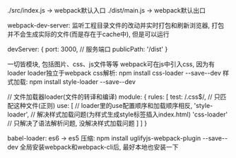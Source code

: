 ./src/index.js -> webpack默认入口
./dist/main.js -> webpack默认出口

webpack-dev-server: 监听工程目录文件的改动并实时打包和刷新浏览器, 打包并不会生成实际的文件(而是存在于cache中), 但是可以运行

devServer: {
  port: 3000,  // 服务端口
  publicPath: '/dist'
}

一切皆模块, 包括图片、css、js文件等等
webpack可在js中引入css, 因为有loader
loader独立于webpack
css解析: npm install css-loader --save--dev
样式加载: npm install style-loader --save--dev

// 文件加载器loader(文件的转译和编译)
module: {
    rules: [
      test: /\.css$/,  // 只匹配这种文件(正则)
      use: [  // loader里的use配置顺序和加载顺序相反,
        'style-loader',  // 解决样式加载问题(为样式生成style标签插入index.html)
        'css-loader'  // 只解决了语法解析问题, 没解决样式加载问题
      ]
    ]
  }

babel-loader: es6 -> es5
压缩: npm install uglifyjs-webpack-plugin --save--dev
全局安装webpack和webpack-cli后, 最好本地也安装一下